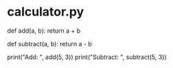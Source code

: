 # calculator.py

def add(a, b):
    return a + b

def subtract(a, b):
    return a - b

print("Add: ", add(5, 3))
print("Subtract: ", subtract(5, 3))
